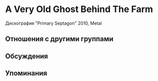 # A Very Old Ghost Behind The Farm

Дискография
"Primary Septagon" 2010, Metal

## Отношения с другими группами


## Обсуждения


## Упоминания

